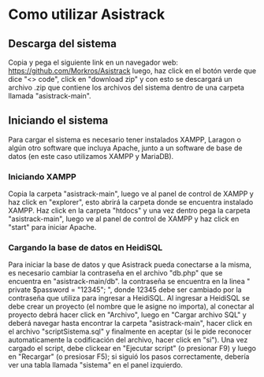 # Como utilizar Asistrack
## Descarga del sistema
Copia y pega el siguiente link en un navegador web: https://github.com/Morkros/Asistrack
luego, haz click en el botón verde que dice "<> code", click en "download zip" y con esto se descargará un archivo .zip que contiene los archivos del sistema dentro de una carpeta llamada "asistrack-main".
## Iniciando el sistema
Para cargar el sistema es necesario tener instalados XAMPP, Laragon o algún otro software que incluya Apache, junto a un software de base de datos (en este caso utilizamos XAMPP y MariaDB).
### Iniciando XAMPP
Copia la carpeta "asistrack-main", luego ve al panel de control de XAMPP y haz click en "explorer", esto abrirá la carpeta donde se encuentra instalado XAMPP.
Haz click en la carpeta "htdocs" y una vez dentro pega la carpeta "asistrack-main", luego ve al panel de control de XAMPP y haz click en "start" para iniciar Apache.
### Cargando la base de datos en HeidiSQL
Para iniciar la base de datos y que Asistrack pueda conectarse a la misma, es necesario cambiar la contraseña en el archivo "db.php" que se encuentra en "asistrack-main/db".
la contraseña se encuentra en la linea " private $password = "12345"; ", donde 12345 debe ser cambiado por la contraseña que utiliza para ingresar a HeidiSQL.
Al ingresar a HeidiSQL se debe crear un proyecto (el nombre que le asigne no importa), al conectar al proyecto debrá hacer click en "Archivo", luego en "Cargar archivo SQL" y deberá navegar hasta encontrar la carpeta "asistrack-main", hacer click en el archivo "scriptSistema.sql" y finalmente en aceptar (si le pide reconocer automaticamente la codificación del archivo, hacer click en "si").
Una vez cargado el script, debe clickear en "Ejecutar script" (o presionar F9) y luego en "Recargar" (o presiosar F5); si siguió los pasos correctamente, debería ver una tabla llamada "sistema" en el panel izquierdo.


